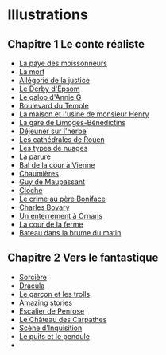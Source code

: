 # Illustrations
## Chapitre 1 Le conte réaliste
 - [La paye des moissonneurs](https://commons.m.wikimedia.org/wiki/Category:L%C3%A9on%5C_Augustin%5C_Lhermitte?uselang=fr "La paye des moissonneurs ")
- [La mort](https://fr.wikipedia.org/wiki/La%5C_Mort%5C_(mythologie) "La mort")
- [Allégorie de la justice](https://fr.wikipedia.org/wiki/Justice%5C_(all%C3%A9gorie)%23/media/File:Berner%5C_Iustitia.jpg "Allégorie de la justice")
- [Le Derby d'Epsom](https://commons.m.wikimedia.org/wiki/File:Jean%5C_Louis%5C_Th%C3%A9odore%5C_G%C3%A9ricault%5C_001.jpg?uselang=fr "Le Derby d'Epsom")
- [Le galop d'Annie G](https://fr.m.wikipedia.org/wiki/Eadweard%5C_Muybridge#/media/Fichier%3ALe-galop-de-daisy.jpg "Le galop d'Annie G")
- [Boulevard du Temple](https://commons.wikimedia.org/wiki/File:Boulevard_du_Temple_by_Daguerre.jpg "Boulevard du Temple")
- [La maison et l'usine de monsieur Henry](https://www.google.com/culturalinstitute/beta/u/0/asset/house-and-factory-of-monsieur-henry/cQFWibJkuNYerQ?hl=fr "La maison et l'usine de monsieur Henry")
- [La gare de Limoges-Bénédictins](https://fr.wikipedia.org/wiki/Gare%5C_de%5C_Limoges-B%C3%A9n%C3%A9dictins "La gare de Limoges-Bénédictins")
- [Déjeuner sur l'herbe](https://commons.wikimedia.org/wiki/File:Monet_dejeunersurlherbe.jpg?uselang=fr "Déjeuner sur l'herbe")
- [Les cathédrales de Rouen](https://fr.m.wikipedia.org/wiki/Claude%5C_Monet "Les cathédrales de Rouen")
- [Les types de nuages](https://commons.wikimedia.org/wiki/File:Cloud_types_fr.svg?uselang=fr "Les types de nuages")
- [La parure](https://upload.wikimedia.org/wikipedia/commons/b/b5/La%5C_Parure%5C_-%5C_Gil%5C_Blas.jpg "La parure")
- [Bal de la cour à Vienne](https://upload.wikimedia.org/wikipedia/commons/8/87/Wilhelm%5C_Gause%5C_Hofball%5C_in%5C_Wien.jpg "Bal de la cour de Vienne")
- [Chaumières](https://commons.wikimedia.org/wiki/File:Bourrines%5C_photographi%C3%A9es%5C_vers%5C_1890%5C_par%5C_Jules-C%C3%A9sar%5C_Robuchon.jpg "Chaumières")
- [Guy de Maupassant](https://commons.wikimedia.org/wiki/File:Maupassant%5C_2.jpg?uselang=fr "Guy de Maupassant")
- [Cloche](http://gallica.bnf.fr/ark:/12148/btv1b53078892s/f60.item.r=gueux%20maupassant "Cloche")
- [Le crime au père Boniface](http://gallica.bnf.fr/ark:/12148/btv1b530974396/f124.item.r=maupassant%20la%20dot "Le crime au père Boniface")
- [Charles Bovary](http://gallica.bnf.fr/ark:/12148/bpt6k64959180/f9.item.r=madame%20bovary "Charles Bovary")
- [Un enterrement à Ornans](https://commons.wikimedia.org/wiki/Category:Un_enterrement_%C3%A0_Ornans_by_Gustave_Courbet?uselang=fr#/media/File:Gustave_Courbet_-_A_Burial_at_Ornans_-_Google_Art_Project_2.jpg "Un enterrement à Ornans")
- [La cour de la ferme](https://commons.wikimedia.org/wiki/File:Charles-Fran%C3%A7ois_Daubigny_003.jpg?uselang=fr "La cour de la ferme")
- [Bateau dans la brume du matin](https://commons.wikimedia.org/wiki/File:Elbschiff_im_Fruehnebel_%28C_D_Friedrich%29.jpg "Bateau dans la brume du matin")

## Chapitre 2 Vers le fantastique
- [Sorcière](https://commons.wikimedia.org/wiki/File:Hallowe%27en._-_4056410832.jpg?uselang=fr "Sorcière")
- [Dracula](https://upload.wikimedia.org/wikipedia/commons/b/b2/Gianni_Lunadei_interpretando_al_Conde_Dr%C3%A1cula.jpg?uselang=fr "Dracula")
- [Le garçon et les trolls](https://commons.wikimedia.org/wiki/File:John_Bauer_1915.jpg "Le garçon et les trolls")
- [Amazing stories](https://commons.wikimedia.org/wiki/File:Amazing_Stories_1927_08.jpg?uselang=fr "Amazing stories")
- [Escalier de Penrose](https://fr.wikipedia.org/wiki/Escalier_de_Penrose "Escalier de Penrose")
- [Le Château des Carpathes](https://commons.m.wikimedia.org/wiki/File:%27The_Carpathian_Castle%27_by_L%C3%A9on_Benett_33.jpg#mw-jump-to-license "Le Château des Carpathes")
- [Scène d'Inquisition](https://fr.wikipedia.org/wiki/Inquisition "Scène d'Inquisition")
- [Le puits et le pendule](https://commons.m.wikimedia.org/wiki/File:Poe_pit_pendulum_byam_shaw.JPG "Le puits et le pendule")
- 